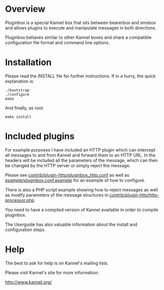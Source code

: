 Overview
========

Pluginbox is a special Kannel box that sits between bearerbox and smsbox and 
allows plugins to execute and manipulate messages in both directions.

Pluginbox behaves similar to other Kannel boxes and share a compatible
configuration file format and command line options.

Installation
============
Please read the INSTALL file for further instructions. If in a hurry, the quick
explanation is:

```
./bootstrap
./configure
make
```

And finally, as root:

```
make install
```

Included plugins
============
For example purposes I have included an HTTP plugin which can intercept all messages to and from Kannel and forward them to an HTTP URL. In the headers will be included all the parameters of the message, which can then be changed by the HTTP server or simply reject the message.

Please see [contrib/plugin-http/pluginbox_http.conf](https://github.com/donald-jackson/kannel-pluginbox/blob/master/contrib/plugin-http/pluginbox_http.conf) as well as [example/pluginbox.conf.example](https://github.com/donald-jackson/kannel-pluginbox/blob/master/example/pluginbox.conf.example) for an example of how to configure.

There is also a PHP script example showing how to reject messages as well as modify parameters of the message structures in [contrib/plugin-http/http-processor.php](https://github.com/donald-jackson/kannel-pluginbox/blob/master/contrib/plugin-http/http-processor.php)

You need to have a compiled version of Kannel available in order to compile
pluginbox.

The Userguide has also valuable information about the install and configuration
steps.

Help
====

The best to ask for help is on Kannel's mailing lists.

Please visit Kannel's site for more information:

http://www.kannel.org/
